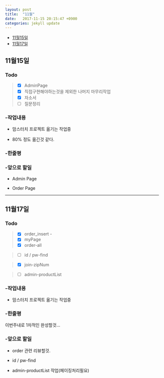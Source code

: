 ```yaml
---
layout: post
title:  "11월"
date:   2017-11-15 20:15:47 +0900
categories: jekyll update
---
```


- [11월15일](#11월15일)
- [11월17일](#11월17일)

## 11월15일

### Todo

> - [x] AdminPage
> - [x] 직접구현해야하는것을 제외한 나머지 마무리작업
> - [x] 자소서
> - [ ] 질문정리


### -작업내용  

- 맘스터치 프로젝트 옮기는 작업중  

- 80% 정도 옮긴것 같다.  


### -한줄평


### -앞으로 할일  

- Admin Page

- Order Page

---

## 11월17일

### Todo


> - [x] order_insert -
> - [x] myPage
> - [x] order-all  

> - [ ] id / pw-find

> - [x] join-zipNum

> - [ ] admin-productList

### -작업내용  

- 맘스터치 프로젝트 옮기는 작업중  




### -한줄평

이번주내로 1차적인 완성할것...

### -앞으로 할일  

- order 관련 리뷰할것.

- id / pw-find

- admin-productList 작업(페이징처리필요)
